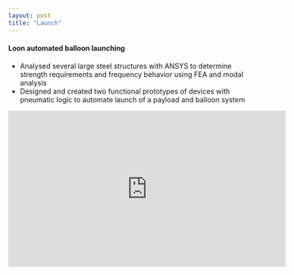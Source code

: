 ```yaml
---
layout: post
title: "Launch"
---
```


#### Loon automated balloon launching
* Analysed several large steel structures with ANSYS to determine strength requirements and frequency behavior using FEA and modal analysis
* Designed and created two functional prototypes of devices with pneumatic logic to automate launch of a payload and balloon system 

<iframe width="560" height="315" src="https://www.youtube.com/embed/PrFLzmAm5b0" title="YouTube video player" frameborder="0" allow="accelerometer; autoplay; clipboard-write; encrypted-media; gyroscope; picture-in-picture" allowfullscreen></iframe>
